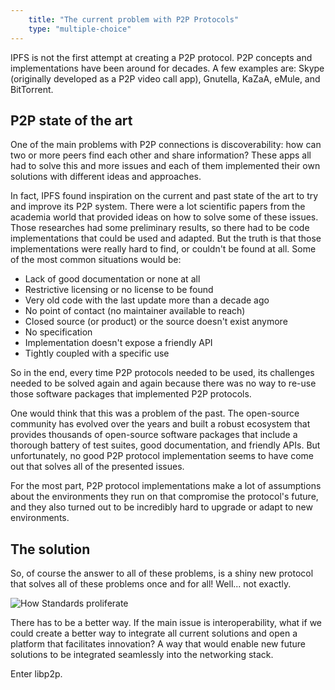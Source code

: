 ```yaml
---
    title: "The current problem with P2P Protocols"
    type: "multiple-choice"
---
```


IPFS is not the first attempt at creating a P2P protocol. P2P concepts and implementations have been around for decades.
A few examples are: Skype (originally developed as a P2P video call app), Gnutella, KaZaA, eMule, and BitTorrent.

## P2P state of the art

One of the main problems with P2P connections is discoverability: how can two or more peers find each other and share information? These apps all had to solve this and more issues and each of them implemented their own solutions with different ideas and approaches.

In fact, IPFS found inspiration on the current and past state of the art to try and improve its P2P system.
There were a lot scientific papers from the academia world that provided ideas on how to solve some of these issues. Those researches had some preliminary results, so there had to be code implementations that could be used and adapted.
But the truth is that those implementations were really hard to find, or couldn't be found at all. Some of the most common situations would be:

- Lack of good documentation or none at all
- Restrictive licensing or no license to be found
- Very old code with the last update more than a decade ago
- No point of contact (no maintainer available to reach)
- Closed source (or product) or the source doesn't exist anymore
- No specification
- Implementation doesn't expose a friendly API
- Tightly coupled with a specific use


So in the end, every time P2P protocols needed to be used, its challenges needed to be solved again and again because there was no way to re-use those software packages that implemented P2P protocols.

One would think that this was a problem of the past.
The open-source community has evolved over the years and built a robust ecosystem that provides thousands of open-source software packages that include a thorough battery of test suites, good documentation, and friendly APIs.
But unfortunately, no good P2P protocol implementation seems to have come out that solves all of the presented issues.

For the most part, P2P protocol implementations make a lot of assumptions about the environments they run on that compromise the protocol's future, and they also turned out to be incredibly hard to upgrade or adapt to new environments.

## The solution

So, of course the answer to all of these problems, is a shiny new protocol that solves all of these problems once and for all! Well... not exactly.

<div class="flex justify-center">
    <img alt="How Standards proliferate" src="https://imgs.xkcd.com/comics/standards.png" />
</div>

There has to be a better way.
If the main issue is interoperability, what if we could create a better way to integrate all current solutions and open a platform that facilitates innovation? A way that would enable new future solutions to be integrated seamlessly into the networking stack.

Enter libp2p.

